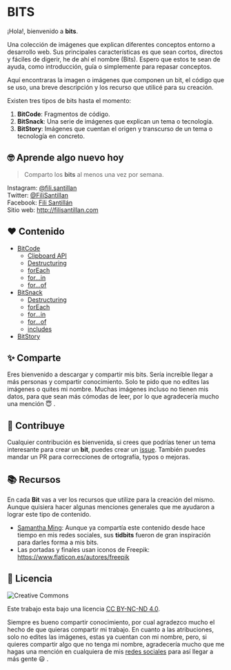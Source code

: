 # BITS

¡Hola!, bienvenido a **bits**.

Una colección de imágenes que explican diferentes conceptos entorno a desarrollo web. Sus principales características es que sean cortos, directos y fáciles de digerir, he de ahí el nombre (Bits).  Espero que estos te sean de ayuda, como introducción, guía o simplemente para repasar conceptos.

Aquí encontraras la imagen o imágenes que componen un bit, el código que se uso, una breve descripción y los recurso que utilicé para su creación.

Existen tres tipos de bits hasta el momento:

1. **BitCode**: Fragmentos de código.
2. **BitSnack**: Una serie de imágenes que explican un tema o tecnología.
3. **BitStory**: Imágenes que cuentan el origen y transcurso de un tema o tecnología en concreto.

## 🤓 Aprende algo nuevo hoy

> Comparto los **bits** al menos una vez por semana.

Instagram: [@fili.santillan](https://www.instagram.com/fili.santillan/)  
Twitter: [@FiliSantillan](https://twitter.com/FiliSantillan)  
Facebook: [Fili Santillán](https://www.facebook.com/FiliSantillan96/)  
Sitio web: http://filisantillan.com

## ❤ Contenido
- [BitCode](/BitCode/)
  - [Clipboard API](/BitCode/ClipboardApi/clipboardApi.md)
  - [Destructuring](/BitCode/Destructuring/destructuring.md)
  - [forEach](/BitCode/forEach/forEach.md)
  - [for...in](/BitCode/for...in/for...in.md)
  - [for...of](/BitCode/for...of/for...of.md)
- [BitSnack](/BitSnack/)
  - [Destructuring](/BitSnack/Destructuring/destructuring.md)
  - [forEach](/BitSnack/forEach/forEach.md)
  - [for...in](/BitSnack/for...in/for...in.md)
  - [for...of](/BitSnack/for...of/for...of.md)
  - [includes](/BitSnack/includes/includes.md)
- [BitStory](/BitStory/)

## ✨  Comparte

Eres bienvenido a descargar y compartir mis bits. Sería increíble llegar a más personas y compartir conocimiento. Solo te pido que no edites las imágenes o quites mi nombre. Muchas imágenes incluso no tienen mis datos, para que sean más cómodas de leer, por lo que agradecería mucho una mención 😇 .

## 🤜 Contribuye

Cualquier contribución es bienvenida, si crees que podrías tener un tema interesante para crear un **bit**, puedes crear un [issue](https://github.com/FiliSantillan/Bits/issues). También puedes mandar un PR para correcciones de ortografía, typos o mejoras. 

## 📚 Recursos

En cada **Bit** vas a ver los recursos que utilize para la creación del mismo. Aunque quisiera hacer algunas menciones generales que me ayudaron a lograr este tipo de contenido.

- [Samantha Ming](https://www.instagram.com/samanthaming/): Aunque ya compartía este contenido desde hace tiempo en mis redes sociales, sus **tidbits** fueron de gran inspiración para darles forma a mis bits.
- Las portadas y finales usan iconos de Freepik: https://www.flaticon.es/autores/freepik


## 📜 Licencia

![Creative Commons](https://mirrors.creativecommons.org/presskit/buttons/80x15/svg/by-nc-nd.svg)

Este trabajo esta bajo una licencia [CC BY-NC-ND 4.0](https://creativecommons.org/licenses/by-nc-nd/4.0/deed.es).

Siempre es bueno compartir conocimiento, por cual agradezco mucho el hecho de que quieras compartir mi trabajo. En cuanto a las atribuciones, solo no edites las imágenes, estas ya cuentan con mi nombre, pero, si quieres compartir algo que no tenga mi nombre, agradecería mucho que me hagas una mención en cualquiera de mis [redes sociales](#aprende-algo-nuevo-hoy) para así llegar a más gente 😃 .



